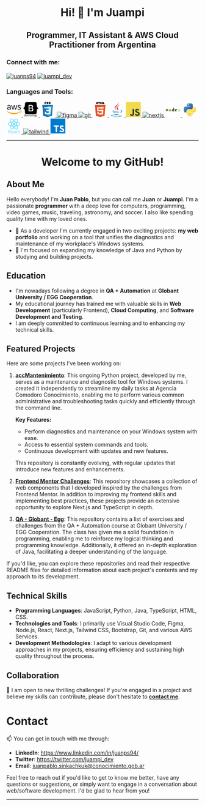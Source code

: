 <h1 align="center">Hi! 👋 I'm Juampi</h1>
<h2 align="center">Programmer, IT Assistant & AWS Cloud Practitioner from Argentina</h2>

<h3 align="left">Connect with me:</h3>
<p align="left">
<a href="https://linkedin.com/in/juanps94" target="blank"><img align="center" src="https://raw.githubusercontent.com/rahuldkjain/github-profile-readme-generator/master/src/images/icons/Social/linked-in-alt.svg" alt="juanps94" height="30" width="40" /></a>
<a href="https://twitter.com/juampi_dev" target="blank"><img align="center" src="https://raw.githubusercontent.com/rahuldkjain/github-profile-readme-generator/master/src/images/icons/Social/twitter.svg" alt="juampi_dev" height="30" width="40" /></a>
</p>

<h3 align="left">Languages and Tools:</h3>
<p align="left"> <a href="https://aws.amazon.com" target="_blank" rel="noreferrer"> <img src="https://raw.githubusercontent.com/devicons/devicon/master/icons/amazonwebservices/amazonwebservices-original-wordmark.svg" alt="aws" width="40" height="40"/> </a> <a href="https://getbootstrap.com" target="_blank" rel="noreferrer"> <img src="https://raw.githubusercontent.com/devicons/devicon/master/icons/bootstrap/bootstrap-plain-wordmark.svg" alt="bootstrap" width="40" height="40"/> </a> <a href="https://www.w3schools.com/css/" target="_blank" rel="noreferrer"> <img src="https://raw.githubusercontent.com/devicons/devicon/master/icons/css3/css3-original-wordmark.svg" alt="css3" width="40" height="40"/> </a> <a href="https://www.figma.com/" target="_blank" rel="noreferrer"> <img src="https://www.vectorlogo.zone/logos/figma/figma-icon.svg" alt="figma" width="40" height="40"/> </a> <a href="https://git-scm.com/" target="_blank" rel="noreferrer"> <img src="https://www.vectorlogo.zone/logos/git-scm/git-scm-icon.svg" alt="git" width="40" height="40"/> </a> <a href="https://www.w3.org/html/" target="_blank" rel="noreferrer"> <img src="https://raw.githubusercontent.com/devicons/devicon/master/icons/html5/html5-original-wordmark.svg" alt="html5" width="40" height="40"/> </a> <a href="https://www.java.com" target="_blank" rel="noreferrer"> <img src="https://raw.githubusercontent.com/devicons/devicon/master/icons/java/java-original.svg" alt="java" width="40" height="40"/> </a> <a href="https://developer.mozilla.org/en-US/docs/Web/JavaScript" target="_blank" rel="noreferrer"> <img src="https://raw.githubusercontent.com/devicons/devicon/master/icons/javascript/javascript-original.svg" alt="javascript" width="40" height="40"/> </a> <a href="https://nextjs.org/" target="_blank" rel="noreferrer"> <img src="https://cdn.worldvectorlogo.com/logos/nextjs-2.svg" alt="nextjs" width="40" height="40"/> </a> <a href="https://nodejs.org" target="_blank" rel="noreferrer"> <img src="https://raw.githubusercontent.com/devicons/devicon/master/icons/nodejs/nodejs-original-wordmark.svg" alt="nodejs" width="40" height="40"/> </a> <a href="https://www.python.org" target="_blank" rel="noreferrer"> <img src="https://raw.githubusercontent.com/devicons/devicon/master/icons/python/python-original.svg" alt="python" width="40" height="40"/> </a> <a href="https://reactjs.org/" target="_blank" rel="noreferrer"> <img src="https://raw.githubusercontent.com/devicons/devicon/master/icons/react/react-original-wordmark.svg" alt="react" width="40" height="40"/> </a> <a href="https://tailwindcss.com/" target="_blank" rel="noreferrer"> <img src="https://www.vectorlogo.zone/logos/tailwindcss/tailwindcss-icon.svg" alt="tailwind" width="40" height="40"/> </a> <a href="https://www.typescriptlang.org/" target="_blank" rel="noreferrer"> <img src="https://raw.githubusercontent.com/devicons/devicon/master/icons/typescript/typescript-original.svg" alt="typescript" width="40" height="40"/> </a> </p>


-----------------------------------

<h1 align="center">Welcome to my GitHub!</h1>

## About Me

Hello everybody! I'm **Juan Pablo**, but you can call me **Juan** or **Juampi**. I'm a passionate **programmer** with a deep love for computers, programming, video games, music, traveling, astronomy, and soccer. I also like spending quality time with my loved ones.

- 🔭 As a developer I'm currently engaged in two exciting projects: **my web portfolio** and working on a tool that unifies the diagnostics and maintenance of my workplace's Windows systems.
- 🌱 I'm focused on expanding my knowledge of Java and Python by studying and building projects.

## Education

- I'm nowadays following a degree in **QA + Automation** at **Globant University / EGG Cooperation**.
- My educational journey has trained me with valuable skills in **Web Development** (particularly Frontend), **Cloud Computing**, and **Software Development and Testing**.
- I am deeply committed to continuous learning and to enhancing my technical skills.

## Featured Projects

Here are some projects I've been working on:

1. **[accMantenimiento](https://github.com/juampi-dev/accMantenimiento)**: This ongoing Python project, developed by me, serves as a maintenance and diagnostic tool for Windows systems. I created it independently to streamline my daily tasks at Agencia Comodoro Conocimiento, enabling me to perform various common administrative and troubleshooting tasks quickly and efficiently through the command line.

   **Key Features:**
   - Perform diagnostics and maintenance on your Windows system with ease.
   - Access to essential system commands and tools.
   - Continuous development with updates and new features.

   This repository is constantly evolving, with regular updates that introduce new features and enhancements.

2. **[Frontend Mentor Challenges](https://github.com/juampi-dev/frontend-mentor-challenges)**: This repository showcases a collection of web components that I developed inspired by the challenges from Frontend Mentor. In addition to improving my frontend skills and implementing best practices, these projects provide an extensive opportunity to explore Next.js and TypeScript in depth.

3. **[QA - Globant - Egg](https://github.com/juampi-dev/qaGlobantEgg)**: This repository contains a list of exercises and challenges from the QA + Automation course at Globant University / EGG Cooperation. The class has given me a solid foundation in programming, enabling me to reinforce my logical thinking and programming knowledge. Additionally, it offered an in-depth exploration of Java, facilitating a deeper understanding of the language.

If you'd like, you can explore these repositories and read their respective README files for detailed information about each project's contents and my approach to its development.

## Technical Skills

- **Programming Languages**: JavaScript, Python, Java, TypeScript, HTML, CSS.
- **Technologies and Tools**: I primarily use Visual Studio Code, Figma, Node.js, React, Next.js, Tailwind CSS, Bootstrap, Git, and various AWS Services.
- **Development Methodologies**: I adapt to various development approaches in my projects, ensuring efficiency and sustaining high quality throughout the process.

## Collaboration

👯 I am open to new thrilling challenges! If you're engaged in a project and believe my skills can contribute, please don't hesitate to **[contact me](mailto:juanpablo.sinkachkuk@conocimiento.gob.ar)**.

# **Contact**

📫 You can get in touch with me through:


- **LinkedIn**: https://www.linkedin.com/in/juanps94/
- **Twitter**: https://twitter.com/juampi_dev
- **Email**: juanpablo.sinkachkuk@conocimiento.gob.ar

Feel free to reach out if you'd like to get to know me better, have any questions or suggestions, or simply want to engage in a conversation about web/software development. I'd be glad to hear from you!

------------------------
